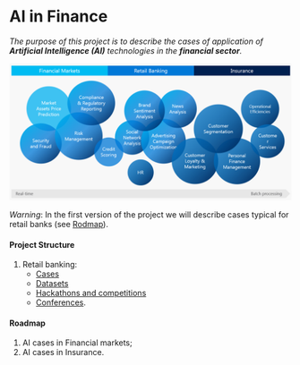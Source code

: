 
# AI in Finance

_The purpose of this project is to describe the cases of application of __Artificial Intelligence (AI)__ 
technologies in the __financial sector__._

![AI in Finance](images/ai-in-finance.png)

_Warning_: In the first version of the project we will describe cases typical for retail banks (see [Rodmap](#roadmap)).

#### Project Structure
1. Retail banking:
    - [Cases](retail-banking-cases.md)
    - [Datasets](datasets.md)
    - [Hackathons and competitions](hackathons.md)
    - [Conferences](conferences.md).

#### Roadmap
1. AI cases in Financial markets;
2. AI cases in Insurance.